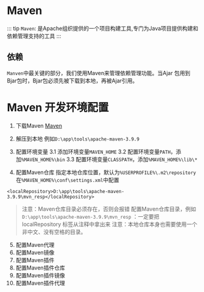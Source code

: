 # Maven

::: tip
`Maven`: 是Apache组织提供的一个项目构建工具,专门为Java项目提供构建和依赖管理支持的工具
:::

## 依赖
`Manven`中最关键的部分，我们使用Maven来管理依赖管理功能。当Ajar 包用到Bjar包时，Bjar包必须先被下载到本地，再被Ajar引用。

# Maven 开发环境配置

1. 下载Maven
   [Maven](https://maven.apache.org/download.cgi)
2. 解压到本地
    例如`D:\app\tools\apache-maven-3.9.9`
3. 配置环境变量
   3.1 添加环境变量`MAVEN_HOME`
   3.2 配置环境变量`PATH`，添加`%MAVEN_HOME%\bin`
   3.3 配置环境变量`CLASSPATH`，添加`%MAVEN_HOME%\lib\*`
   
4. 配置Maven仓库
 指定本地仓库位置，默认为`%USERPROFILE%\.m2\repository`
 在`%MAVEN_HOME%\conf\settings.xml`中配置
 
 ``` 
 <localRepository>D:\app\tools\apache-maven-3.9.9\mvn_resp</localRepository>
 ```

 > 注意：Maven仓库目录必须存在，否则会报错
 >配置Maven仓库目录，例如`D:\app\tools\apache-maven-3.9.9\mvn_resp`
 > ：一定要把 localRepository 标签从注释中拿出来
 > 注意：本地仓库本身也需要使用一个非中文、没有空格的目录。
5. 配置Maven代理
6. 配置Maven镜像
7. 配置Maven插件
8. 配置Maven插件仓库
9.  配置Maven插件镜像
10. 配置Maven插件代理